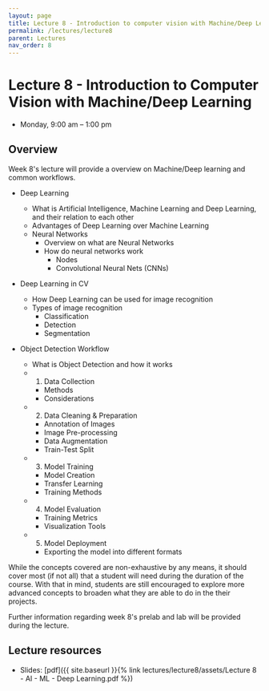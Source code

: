```yaml
---
layout: page
title: Lecture 8 - Introduction to computer vision with Machine/Deep Learning
permalink: /lectures/lecture8
parent: Lectures
nav_order: 8
---
```


# **Lecture 8 - Introduction to Computer Vision with Machine/Deep Learning**

- Monday, 9:00 am – 1:00 pm

## **Overview**

Week 8's lecture will provide a overview on Machine/Deep learning and common workflows.

<!-- fill stuff up here -->
- Deep Learning
  - What is Artificial Intelligence, Machine Learning and Deep Learning, and their relation to each other 
  - Advantages of Deep Learning over Machine Learning
  - Neural Networks
    - Overview on what are Neural Networks
    - How do neural networks work
        - Nodes
        - Convolutional Neural Nets (CNNs)

- Deep Learning in CV
  - How Deep Learning can be used for image recognition
  - Types of image recognition
    - Classification
    - Detection
    - Segmentation

- Object Detection Workflow
  - What is Object Detection and how it works
  - 1. Data Collection
    - Methods
    - Considerations
  - 2. Data Cleaning & Preparation
    - Annotation of Images
    - Image Pre-processing
    - Data Augmentation
    - Train-Test Split
  - 3. Model Training
    - Model Creation
    - Transfer Learning
    - Training Methods
  - 4. Model Evaluation
    - Training Metrics
    - Visualization Tools
  - 5. Model Deployment
    - Exporting the model into different formats
<!-- till here -->

While the concepts covered are non-exhaustive by any means, it should cover most (if not all) that a student will need during the duration of the course. With that in mind, students are still encouraged to explore more advanced concepts to broaden what they are able to do in the their projects.

Further information regarding week 8's prelab and lab will be provided during the lecture.

## **Lecture resources**
* Slides: [pdf]({{ site.baseurl }}{% link lectures/lecture8/assets/Lecture 8 - AI - ML - Deep Learning.pdf %})
